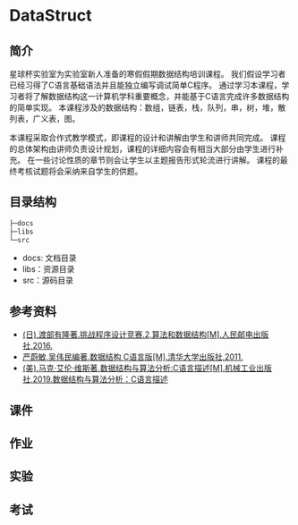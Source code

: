 # DataStruct

## 简介

星球杯实验室为实验室新人准备的寒假假期数据结构培训课程。
我们假设学习者已经习得了C语言基础语法并且能独立编写调试简单C程序。
通过学习本课程，学习者将了解数据结构这一计算机学科重要概念，并能基于C语言完成许多数据结构的简单实现。
本课程涉及的数据结构：数组，链表，栈，队列，串，树，堆，散列表，广义表，图。

本课程采取合作式教学模式，即课程的设计和讲解由学生和讲师共同完成。
课程的总体架构由讲师负责设计规划，课程的详细内容会有相当大部分由学生进行补充。
在一些讨论性质的章节则会让学生以主题报告形式轮流进行讲解。
课程的最终考核试题将会采纳来自学生的供题。

## 目录结构

```bash
├─docs
├─libs
└─src
```

- docs: 文档目录
- libs：资源目录
- src：源码目录

## 参考资料

- [(日),渡部有隆著.挑战程序设计竞赛.2,算法和数据结构[M].人民邮电出版社,2016.](http://lib.imut.edu.cn/asset/detail/0/10191195038)
- [严蔚敏,吴伟民编著.数据结构 C语言版[M].清华大学出版社,2011.](http://lib.imut.edu.cn/asset/detail/0/1011056527581)
- [(美),马克·艾伦·维斯著.数据结构与算法分析:C语言描述[M].机械工业出版社,2019.数据结构与算法分析：C语言描述](http://lib.imut.edu.cn/asset/detail/0/10193949238)

## 课件

## 作业

## 实验

## 考试
